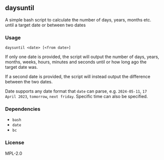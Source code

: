 ## daysuntil

A simple bash script to calculate the number of days, years, months etc. until a target date or between two dates 

### Usage

`daysuntil <date> [<from date>]`

If only one date is provided, the script will output the number of days, years, months, weeks, hours, minutes and seconds until or how long ago the target date was.

If a second date is provided, the script will instead output the difference between the two dates.

Date supports any date format that `date` can parse, e.g. `2024-05-11`, `17 April 2023`, `tomorrow`, `next friday`. Specific time can also be specified.

### Dependencies

- `bash`
- `date`
- `bc`

### License

MPL-2.0
